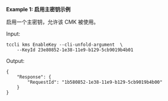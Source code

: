 **Example 1: 启用主密钥示例**

启用一个主密钥，允许该 CMK 被使用。

Input: 

```
tccli kms EnableKey --cli-unfold-argument  \
    --KeyId 23e80852-1e38-11e9-b129-5cb9019b4b01
```

Output: 
```
{
    "Response": {
        "RequestId": "1b580852-1e38-11e9-b129-5cb9019b4b00"
    }
}
```

